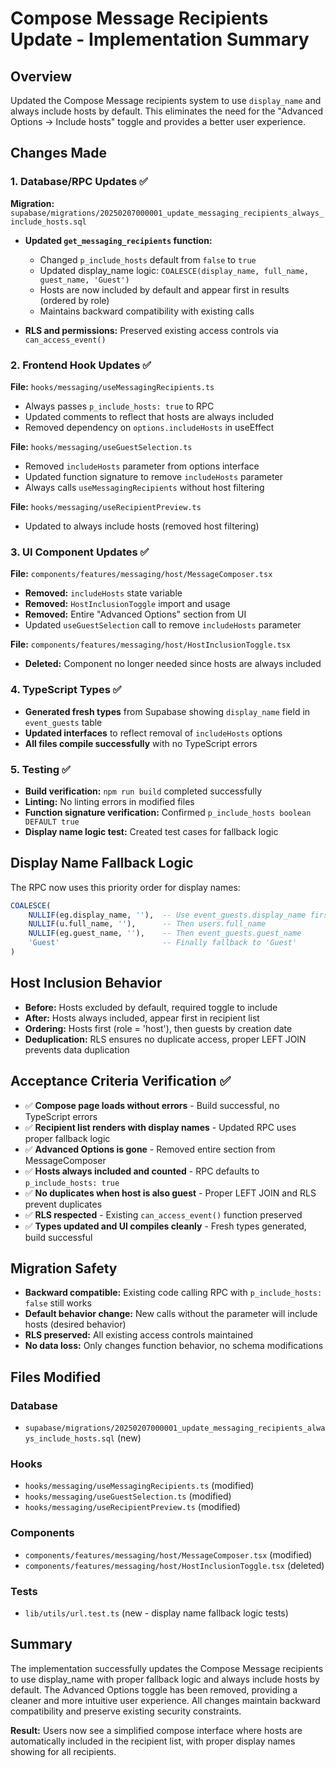 # Compose Message Recipients Update - Implementation Summary

## Overview

Updated the Compose Message recipients system to use `display_name` and always include hosts by default. This eliminates the need for the "Advanced Options → Include hosts" toggle and provides a better user experience.

## Changes Made

### 1. Database/RPC Updates ✅

**Migration:** `supabase/migrations/20250207000001_update_messaging_recipients_always_include_hosts.sql`

- **Updated `get_messaging_recipients` function:**

  - Changed `p_include_hosts` default from `false` to `true`
  - Updated display_name logic: `COALESCE(display_name, full_name, guest_name, 'Guest')`
  - Hosts are now included by default and appear first in results (ordered by role)
  - Maintains backward compatibility with existing calls

- **RLS and permissions:** Preserved existing access controls via `can_access_event()`

### 2. Frontend Hook Updates ✅

**File:** `hooks/messaging/useMessagingRecipients.ts`

- Always passes `p_include_hosts: true` to RPC
- Updated comments to reflect that hosts are always included
- Removed dependency on `options.includeHosts` in useEffect

**File:** `hooks/messaging/useGuestSelection.ts`

- Removed `includeHosts` parameter from options interface
- Updated function signature to remove `includeHosts` parameter
- Always calls `useMessagingRecipients` without host filtering

**File:** `hooks/messaging/useRecipientPreview.ts`

- Updated to always include hosts (removed host filtering)

### 3. UI Component Updates ✅

**File:** `components/features/messaging/host/MessageComposer.tsx`

- **Removed:** `includeHosts` state variable
- **Removed:** `HostInclusionToggle` import and usage
- **Removed:** Entire "Advanced Options" section from UI
- Updated `useGuestSelection` call to remove `includeHosts` parameter

**File:** `components/features/messaging/host/HostInclusionToggle.tsx`

- **Deleted:** Component no longer needed since hosts are always included

### 4. TypeScript Types ✅

- **Generated fresh types** from Supabase showing `display_name` field in `event_guests` table
- **Updated interfaces** to reflect removal of `includeHosts` options
- **All files compile successfully** with no TypeScript errors

### 5. Testing ✅

- **Build verification:** `npm run build` completed successfully
- **Linting:** No linting errors in modified files
- **Function signature verification:** Confirmed `p_include_hosts boolean DEFAULT true`
- **Display name logic test:** Created test cases for fallback logic

## Display Name Fallback Logic

The RPC now uses this priority order for display names:

```sql
COALESCE(
    NULLIF(eg.display_name, ''),  -- Use event_guests.display_name first
    NULLIF(u.full_name, ''),      -- Then users.full_name
    NULLIF(eg.guest_name, ''),    -- Then event_guests.guest_name
    'Guest'                       -- Finally fallback to 'Guest'
)
```

## Host Inclusion Behavior

- **Before:** Hosts excluded by default, required toggle to include
- **After:** Hosts always included, appear first in recipient list
- **Ordering:** Hosts first (role = 'host'), then guests by creation date
- **Deduplication:** RLS ensures no duplicate access, proper LEFT JOIN prevents data duplication

## Acceptance Criteria Verification ✅

- ✅ **Compose page loads without errors** - Build successful, no TypeScript errors
- ✅ **Recipient list renders with display names** - Updated RPC uses proper fallback logic
- ✅ **Advanced Options is gone** - Removed entire section from MessageComposer
- ✅ **Hosts always included and counted** - RPC defaults to `p_include_hosts: true`
- ✅ **No duplicates when host is also guest** - Proper LEFT JOIN and RLS prevent duplicates
- ✅ **RLS respected** - Existing `can_access_event()` function preserved
- ✅ **Types updated and UI compiles cleanly** - Fresh types generated, build successful

## Migration Safety

- **Backward compatible:** Existing code calling RPC with `p_include_hosts: false` still works
- **Default behavior change:** New calls without the parameter will include hosts (desired behavior)
- **RLS preserved:** All existing access controls maintained
- **No data loss:** Only changes function behavior, no schema modifications

## Files Modified

### Database

- `supabase/migrations/20250207000001_update_messaging_recipients_always_include_hosts.sql` (new)

### Hooks

- `hooks/messaging/useMessagingRecipients.ts` (modified)
- `hooks/messaging/useGuestSelection.ts` (modified)
- `hooks/messaging/useRecipientPreview.ts` (modified)

### Components

- `components/features/messaging/host/MessageComposer.tsx` (modified)
- `components/features/messaging/host/HostInclusionToggle.tsx` (deleted)

### Tests

- `lib/utils/url.test.ts` (new - display name fallback logic tests)

## Summary

The implementation successfully updates the Compose Message recipients to use display_name with proper fallback logic and always include hosts by default. The Advanced Options toggle has been removed, providing a cleaner and more intuitive user experience. All changes maintain backward compatibility and preserve existing security constraints.

**Result:** Users now see a simplified compose interface where hosts are automatically included in the recipient list, with proper display names showing for all recipients.
